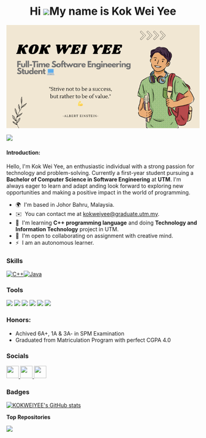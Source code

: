 # <div align="center">Hi ![](https://user-images.githubusercontent.com/18350557/176309783-0785949b-9127-417c-8b55-ab5a4333674e.gif)My name is Kok Wei Yee

<p align="center">
<img src="https://github.com/KOKWEIYEE/KOKWEIYEE/blob/main/profile.github.png"><picture>

![](https://komarev.com/ghpvc/?username=KOKWEIYEE&label=PROFILE+VIEWS)
#### Introduction:
Hello, I'm Kok Wei Yee, an enthusiastic individual with a strong passion for technology and problem-solving. Currently a first-year student pursuing a **Bachelor of Computer Science in Software Engineering** at **UTM**. I'm always eager to learn and adapt anding look forward to exploring new opportunities and making a positive impact in the world of programming.
* 🌍  I'm based in Johor Bahru, Malaysia.
* ✉️  You can contact me at [kokweiyee@graduate.utm.my](mailto:kokweiyee@graduate.utm.my).
* 🧠  I'm learning **C++ programming language** and doing **Technology and Information Technology** project in UTM.
* 🤝  I'm open to collaborating on assignment with creative mind.
* ⚡  I am an autonomous learner.

### Skills

<a href="https://docs.microsoft.com/en-us/cpp/?view=msvc-170" target="_blank" rel="noreferrer"><img src="https://raw.githubusercontent.com/danielcranney/readme-generator/main/public/icons/skills/cplusplus-colored.svg" width="36" height="36" alt="C++" /></a><a href="https://www.oracle.com/java/" target="_blank" rel="noreferrer"><img src="https://raw.githubusercontent.com/danielcranney/readme-generator/main/public/icons/skills/java-colored.svg" width="36" height="36" alt="Java" /></a></p>

### Tools

<p align="left"><img src="https://img.shields.io/badge/ChatGPT-74aa9c?style=for-the-badge&logo=openai&logoColor=white">
<img src="https://img.shields.io/badge/Canva-%2300C4CC.svg?&style=for-the-badge&logo=Canva&logoColor=white" />
<img src="https://img.shields.io/badge/Microsoft_Word-2B579A?style=for-the-badge&logo=microsoft-word&logoColor=white">
<img src="https://img.shields.io/badge/Microsoft_PowerPoint-B7472A?style=for-the-badge&logo=microsoft-powerpoint&logoColor=white">
<img src="https://img.shields.io/badge/Microsoft_Excel-217346?style=for-the-badge&logo=microsoft-excel&logoColor=white">
<img src="https://img.shields.io/badge/Visual%20Studio%20Code-0078d7.svg?style=for-the-badge&logo=visual-studio-code&logoColor=white">

### Honors:
* Achived 6A+, 1A & 3A- in SPM Examination
* Graduated from Matriculation Program with perfect CGPA 4.0


### Socials

<a href="https://www.github.com/KOKWEIYEE" target="_blank" rel="noreferrer"> <picture> <source media="(prefers-color-scheme: dark)" srcset="https://raw.githubusercontent.com/danielcranney/readme-generator/main/public/icons/socials/github-dark.svg" /> <source media="(prefers-color-scheme: light)" srcset="https://raw.githubusercontent.com/danielcranney/readme-generator/main/public/icons/socials/github.svg" /> <img src="https://raw.githubusercontent.com/danielcranney/readme-generator/main/public/icons/socials/github.svg" width="32" height="32" /> </picture> </a> <a href="http://www.instagram.com/weiyee36?utm_source=qr&igsh=eTZyb3I4a2RodXlo" target="_blank" rel="noreferrer"> <picture> <source media="(prefers-color-scheme: dark)" srcset="undefined" /> <source media="(prefers-color-scheme: light)" srcset="https://raw.githubusercontent.com/danielcranney/readme-generator/main/public/icons/socials/instagram.svg" /> <img src="https://raw.githubusercontent.com/danielcranney/readme-generator/main/public/icons/socials/instagram.svg" width="32" height="32" /> </picture> </a> <a href="https://www.linkedin.com/in/kok-wei-yee-791282282?utm_source=share&utm_campaign=share_via&utm_content=profile&utm_medium=android_app" target="_blank" rel="noreferrer"> <picture> <source media="(prefers-color-scheme: dark)" srcset="https://raw.githubusercontent.com/danielcranney/readme-generator/main/public/icons/socials/linkedin-dark.svg" /> <source media="(prefers-color-scheme: light)" srcset="https://raw.githubusercontent.com/danielcranney/readme-generator/main/public/icons/socials/linkedin.svg" /> <img src="https://raw.githubusercontent.com/danielcranney/readme-generator/main/public/icons/socials/linkedin.svg" width="32" height="32" /> </picture> </a></p>

### Badges
<a href="http://www.github.com/KOKWEIYEE"><img src="https://github-readme-stats.vercel.app/api?username=KOKWEIYEE&show_icons=true&hide=&count_private=true&title_color=ffffff&text_color=ffffff&icon_color=3382ed&bg_color=1c1917&hide_border=true&show_icons=true" alt="KOKWEIYEE's GitHub stats" /></a>

<b>Top Repositories</b>

<div width="100%" align="center"><a href="https://github.com/KOKWEIYEE/eportfolio-SECP1013" align="left"><img align="left" width="45%" src="https://github-readme-stats.vercel.app/api/pin/?username=KOKWEIYEE&repo=eportfolio-SECP1013&title_color=ffffff&text_color=ffffff&icon_color=3382ed&bg_color=1c1917&hide_border=true&locale=en" /></a>


